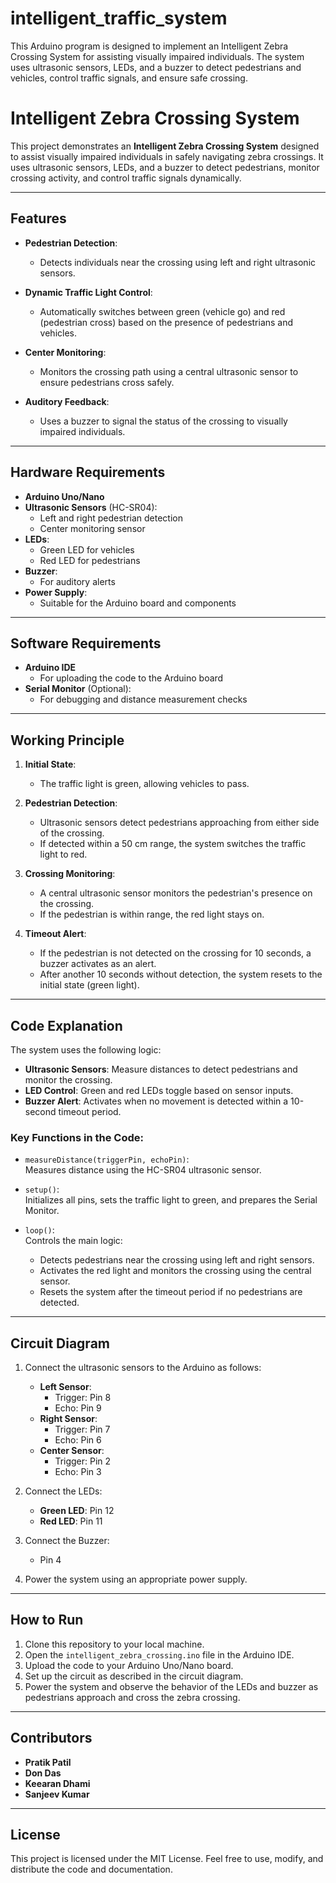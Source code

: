 # intelligent_traffic_system
This Arduino program is designed to implement an Intelligent Zebra Crossing System for assisting visually impaired individuals. The system uses ultrasonic sensors, LEDs, and a buzzer to detect pedestrians and vehicles, control traffic signals, and ensure safe crossing.


# Intelligent Zebra Crossing System

This project demonstrates an **Intelligent Zebra Crossing System** designed to assist visually impaired individuals in safely navigating zebra crossings. It uses ultrasonic sensors, LEDs, and a buzzer to detect pedestrians, monitor crossing activity, and control traffic signals dynamically.

---

## Features

- **Pedestrian Detection**:  
  - Detects individuals near the crossing using left and right ultrasonic sensors.  

- **Dynamic Traffic Light Control**:  
  - Automatically switches between green (vehicle go) and red (pedestrian cross) based on the presence of pedestrians and vehicles.  

- **Center Monitoring**:  
  - Monitors the crossing path using a central ultrasonic sensor to ensure pedestrians cross safely.  

- **Auditory Feedback**:  
  - Uses a buzzer to signal the status of the crossing to visually impaired individuals.

---

## Hardware Requirements

- **Arduino Uno/Nano**  
- **Ultrasonic Sensors** (HC-SR04):  
  - Left and right pedestrian detection  
  - Center monitoring sensor  
- **LEDs**:  
  - Green LED for vehicles  
  - Red LED for pedestrians  
- **Buzzer**:  
  - For auditory alerts  
- **Power Supply**:  
  - Suitable for the Arduino board and components  

---

## Software Requirements

- **Arduino IDE**  
  - For uploading the code to the Arduino board  
- **Serial Monitor** (Optional):  
  - For debugging and distance measurement checks  

---

## Working Principle

1. **Initial State**:  
   - The traffic light is green, allowing vehicles to pass.  

2. **Pedestrian Detection**:  
   - Ultrasonic sensors detect pedestrians approaching from either side of the crossing.  
   - If detected within a 50 cm range, the system switches the traffic light to red.  

3. **Crossing Monitoring**:  
   - A central ultrasonic sensor monitors the pedestrian's presence on the crossing.  
   - If the pedestrian is within range, the red light stays on.  

4. **Timeout Alert**:  
   - If the pedestrian is not detected on the crossing for 10 seconds, a buzzer activates as an alert.  
   - After another 10 seconds without detection, the system resets to the initial state (green light).  

---

## Code Explanation

The system uses the following logic:  

- **Ultrasonic Sensors**: Measure distances to detect pedestrians and monitor the crossing.  
- **LED Control**: Green and red LEDs toggle based on sensor inputs.  
- **Buzzer Alert**: Activates when no movement is detected within a 10-second timeout period.  

### Key Functions in the Code:

- `measureDistance(triggerPin, echoPin)`:  
  Measures distance using the HC-SR04 ultrasonic sensor.  

- `setup()`:  
  Initializes all pins, sets the traffic light to green, and prepares the Serial Monitor.  

- `loop()`:  
  Controls the main logic:
  - Detects pedestrians near the crossing using left and right sensors.  
  - Activates the red light and monitors the crossing using the central sensor.  
  - Resets the system after the timeout period if no pedestrians are detected.  

---

## Circuit Diagram

1. Connect the ultrasonic sensors to the Arduino as follows:  
   - **Left Sensor**:  
     - Trigger: Pin 8  
     - Echo: Pin 9  
   - **Right Sensor**:  
     - Trigger: Pin 7  
     - Echo: Pin 6  
   - **Center Sensor**:  
     - Trigger: Pin 2  
     - Echo: Pin 3  

2. Connect the LEDs:  
   - **Green LED**: Pin 12  
   - **Red LED**: Pin 11  

3. Connect the Buzzer:  
   - Pin 4  

4. Power the system using an appropriate power supply.  

---

## How to Run

1. Clone this repository to your local machine.  
2. Open the `intelligent_zebra_crossing.ino` file in the Arduino IDE.  
3. Upload the code to your Arduino Uno/Nano board.  
4. Set up the circuit as described in the circuit diagram.  
5. Power the system and observe the behavior of the LEDs and buzzer as pedestrians approach and cross the zebra crossing.  

---

## Contributors

- **Pratik Patil**  
- **Don Das**  
- **Keearan Dhami**  
- **Sanjeev Kumar**  

---

## License

This project is licensed under the MIT License. Feel free to use, modify, and distribute the code and documentation.

